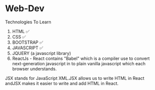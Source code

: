 # Web-Dev

Technologies To Learn 

1. HTML ✅
2. CSS ✅
3. BOOTSTRAP ✅
4. JAVASCRIPT ✅
5. JQUERY (a javascript library) 
6. ReactJs - React contains "Babel" which is a compiler use to convert next-generation javascript in to plain vanilla javascript which  each browser understands.

JSX stands for JavaScript XML.JSX allows us to write HTML in React andJSX makes it easier to write and add HTML in React.
